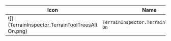 | Icon | Name | File ID |
| ---  | ---  | ---     |
| ![](TerrainInspector.TerrainToolTreesAlt On.png) | `TerrainInspector.TerrainToolTreesAlt On` | `-7298128010069352509` |
